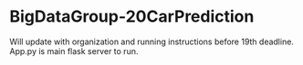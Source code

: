 # BigDataGroup-20CarPrediction
Will update with organization and running instructions before 19th deadline. App.py is main flask server to run.
